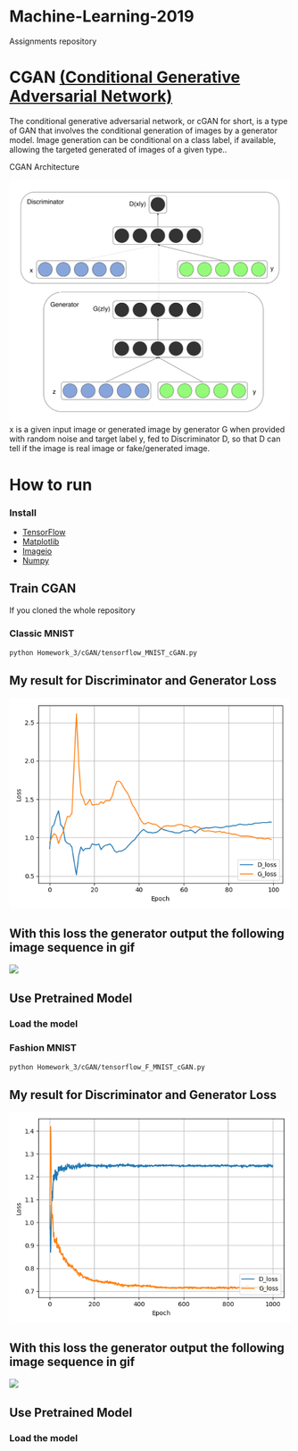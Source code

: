 # Machine-Learning-2019
Assignments repository

# CGAN [(Conditional Generative Adversarial Network)](https://arxiv.org/abs/1411.1784.pdf) 
The conditional generative adversarial network, or cGAN for short, is a type of GAN that involves the conditional generation of images by a generator model. Image generation can be conditional on a class label, if available, allowing the targeted generated of images of a given type..

CGAN Architecture

![](imgs/cGAN.png)
x is a given input image or generated image by generator G when provided with random noise and target label y, fed to Discriminator D, so that D can tell if the image is real image or fake/generated image.

# How to run
### Install 
* [TensorFlow](https://www.tensorflow.org/install/)
* [Matplotlib](https://matplotlib.org/)
* [Imageio](https://imageio.readthedocs.io/en/stable/installation.html)
* [Numpy](https://docs.scipy.org/doc/numpy/user/install.html)

## Train CGAN
If you cloned the whole repository 
### Classic MNIST 
```bash
python Homework_3/cGAN/tensorflow_MNIST_cGAN.py
```
## My result for Discriminator and Generator Loss
![](MNIST_cGAN_train_hist.png)

## With this loss the generator output the following image sequence in gif
![](MNIST_cGAN_generation_animation.gif)

## Use Pretrained Model
### Load the model 

### Fashion MNIST 
```bash
python Homework_3/cGAN/tensorflow_F_MNIST_cGAN.py
```
## My result for Discriminator and Generator Loss
![](HW_F_MNIST_cGAN_train_hist.png)

## With this loss the generator output the following image sequence in gif
![](HW_F_MNIST_cGAN_generation_animation.gif)

## Use Pretrained Model
### Load the model 

